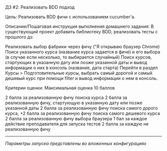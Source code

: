 ДЗ #2: Реализовать BDD подход

Цель:
Реализовать BDD фичи с использованием cucumber'a.


Описание/Пошаговая инструкция выполнения домашнего задания:
В существующий проект добавить библиотеку BDD, реализовать тесты с прошлого дз:

Реализовать выбор фабрики через фичу ("Я открываю браузер Chrome)
Поиск указанного курса (название курса задается в фиче) и его выбора (в случае если несколько, то выбирается случайный)
Поиск курсов, стартующих в указанную дату или позже указанной даты и вывод информации о них в консоль (название, дата старта)
Перейти в раздел Курсы > Подготовительные курсы, выбрать самый дорогой и самый дешевый курс при помощи filter и вывод информации о нем в консоль.

Критерии оценки:
Максимальная оценка 10 баллов

2 балла за реализованную фичу поиска курса
2 балла за реализованную фичу, стартующую в указанную дату или позже указанной даты
2 балла за реализованную фичу поиска самого дорого курса, +2 балла за реализованную фичу поиска самого дешевого курса
2 балла за реализованную фичу выбора браузера
1 бал за каждое действие преподавателя для запуска тестов
2 балла за каждую не реализованную фичу


----------------------------

_Параметры запуска представлены во вложенных конфигурациях_